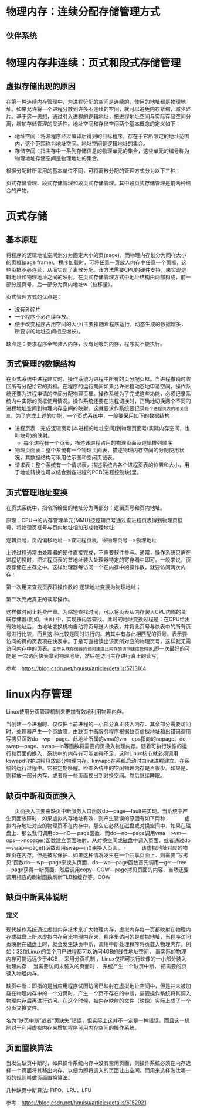 # 物理内存：连续分配存储管理方式

## 伙伴系统

# 物理内存非连续：页式和段式存储管理
## 虚拟存储出现的原因
在第一种连续内存管理中，为进程分配的空间是连续的，使用的地址都是物理地址。如果允许将一个进程分散到许多不连续的空间，就可以避免内存紧缩，减少碎片。基于这一思想，通过引入进程的逻辑地址，把进程地址空间与实际存储空间分离，增加存储管理的灵活性。地址空间和存储空间两个基本概念的定义如下：
- 地址空间：将源程序经过编译后得到的目标程序，存在于它所限定的地址范围内，这个范围称为地址空间。地址空间是逻辑地址的集合。
- 存储空间：指主存中一系列存储信息的物理单元的集合，这些单元的编号称为物理地址存储空间是物理地址的集合。

根据分配时所采用的基本单位不同，可将离散分配的管理方式分为以下三种：

页式存储管理、段式存储管理和段页式存储管理。其中段页式存储管理是前两种结合的产物。

# 页式存储
## 基本原理
将程序的逻辑地址空间划分为固定大小的页(page)，而物理内存划分为同样大小的页框(page frame)。程序加载时，可将任意一页放人内存中任意一个页框，这些页框不必连续，从而实现了离散分配。该方法需要CPU的硬件支持，来实现逻辑地址和物理地址之间的映射。在页式存储管理方式中地址结构由两部构成，前一部分是页号，后一部分为页内地址w（位移量）。

页式管理方式的优点是：
- 没有外碎片
- 一个程序不必连续存放。
- 便于改变程序占用空间的大小(主要指随着程序运行，动态生成的数据增多，所要求的地址空间相应增长)。

 缺点是：要求程序全部装入内存，没有足够的内存，程序就不能执行。

 ## 页式管理的数据结构
在页式系统中进程建立时，操作系统为进程中所有的页分配页框。当进程撤销时收回所有分配给它的页框。在程序的运行期间如果允许进程动态地申请空间，操作系统还要为进程申请的空间分配物理页框。操作系统为了完成这些功能，必须记录系统内中实际的页框使用情况。操作系统还要在进程切换时，正确地切换两个不同的进程地址空间到物理内存空间的映射。这就要求作系统要记录```每个进程页表的相关信息```。为了完成上述的功能，—个页式系统中，一般要采用如下的数据结构：
- 进程页表：完成逻辑页号(本进程的地址空间)到物理页面号(实际内存空间，也叫块号)的映射。
    - 每个进程有一个页表，描述该进程占用的物理页面及逻辑排列顺序
- 物理页面表：整个系统有一个物理页面表，描述物理内存空间的分配使用状况，其数据结构可采用位示图和空闲页链表。
- 请求表：整个系统有一个请求表，描述系统内各个进程页表的位置和大小，用于地址转换也可以结合到各进程的PCB(进程控制块)里。

## 页式管理地址变换
在页式系统中，指令所给出的地址分为两部分：逻辑页号和页内地址。

原理：CPU中的内存管理单元(MMU)按逻辑页号通过查进程页表得到物理页框号，将物理页框号与页内地址相加形成物理地址.

逻辑页号，页内偏移地址－>查进程页表，得物理页号－>物理地址

上述过程通常由处理器的硬件直接完成，不需要软件参与。通常，操作系统只需在进程切换时，把进程页表的首地址装入处理器特定的寄存器中即可。一般来说，页表存储在主存之中。这样处理器每访问一个在内存中的操作数，就要访问两次内存：

第一次用来查找页表将操作数的 逻辑地址变换为物理地址；

第二次完成真正的读写操作。       

这样做时间上耗费严重。为缩短查找时间，可以将页表从内存装入CPU内部的关联存储器(例如，```快表```) 中，实现按内容查找。此时的地址变换过程是：在CPU给出有效地址后，由地址变换机构自动将页号送人快表，并将此页号与快表中的所有页号进行比较，而且这 种比较是同时进行的。若其中有与此相匹配的页号，表示要访问的页的页表项在快表中。于是可直接读出该页所对应的物理页号，这样就无需访问内存中的页表。```由于关联存储器的访问速度比内存的访问速度快得多```,即一次最好的可能是 一次访问快表拿到物理地址，然后在访问主存进行真正的读写。

参考：https://blog.csdn.net/hguisu/article/details/5713164

# linux内存管理

Linux使用分页管理机制来更加有效地利用物理内存。

当创建一个进程时．仅仅把当前进程的一小部分真正装入内存．其余部分需要访问时．处理器产生一个页故障．由缺页中断服务程序根据缺页虚拟地址和出错码调用写拷贝函数do—wp—page、此地址所属的vma的vm—ops指向的nopage、do—swap—page、swap—in等函数将需要的页换入物理内存。随着可执行映像的运行和页面的换入．系统中的内存有可能变得不足．这时Linux核心就必须调用kswapd守护进程释放部分物理内存。kswapd在系统启动时由init进程建立。在系统的运行过程中。它被定期唤醒。检查系统中的空闲物理内存是否很少。如果是．则释放一部分内存．或者将一些页面换出到对换空间。然后继续睡眠。

## 缺页中断和页面换入
      页面换入主要由缺页中断服务入口函数do—page—fault来实现。当系统中产生页面故障时．如果虚拟内存地址有效．则产生错误的原因有如下两种：
         虚拟内存地址对应的物理页不在内存中。那么它必然在磁盘或对换空间中．如果在磁盘上．那么我们调用do—nO—
page函数．而do—no—page调用vma一>vm—ops一>nopage()函数建立页面映射．从对换空间或磁盘中调入页面．或者通过do—swap—page()函数调用swap—in()来换入页面。
·
          该虚拟地址对应的物理页在内存。但是被写保护．如果这种情况发生在一个共享页面上．则需要“写拷贝“函数do—
wp—page来换入页面．do—wp—page函数首先调用一get—free—page获得一新页面．然后调用copy—COW—page拷贝页面的内容．当然还要调用相应的刷新函数刷新TLB和缓存等。COW

## 缺页中断具体说明
### 定义
现代操作系统通过虚拟内存技术来扩大物理内存，虚拟内存每一页都映射在物理内存或磁盘上所以虚拟内存会比物理内存大，程序里访问的是虚拟地址，当程序访问页映射在磁盘上时，就会发生缺页中断，调用中断处理程序将页载入物理内存。例如：32位Linux的每个用户进程都可以访问4GB的线性地址空间， 而实际的物理内存可能远远少于4GB． 采用分页机制 ，Linux仅把可执行映像的一小部分装入物理内存． 当需要访问未装入的页面时 ． 系统产生一个缺页中断， 把需要的页读入物理内存。

缺页中断：即指的是当应用程序试图访问已映射在虚拟地址空间中，但是并未被加载在物理内存中的一个分页时，产生一个页不存在的中断，需要操作系统将其调入物理内存后再进行访问。在这个时候，被内存映射的文件（映像）实际上成了一个分页交换文件。

名为“缺页中断”或者“页缺失”错误，但实际上这并不一定是一种错误。而且这一机制对于利用虚拟内存来增加程序可用内存空间的操作系统。

## 页面置换算法
当发生缺页中断时，如果操作系统内存中没有空闲页面，则操作系统必须在内存选择一个页面将其移出内存，以便为即将调入的页面让出空间。而用来选择淘汰哪一页的规则叫做页面置换算法。

几种缺页中断算法: FIFO、LRU、LFU 

参考：https://blog.csdn.net/hguisu/article/details/6152921







